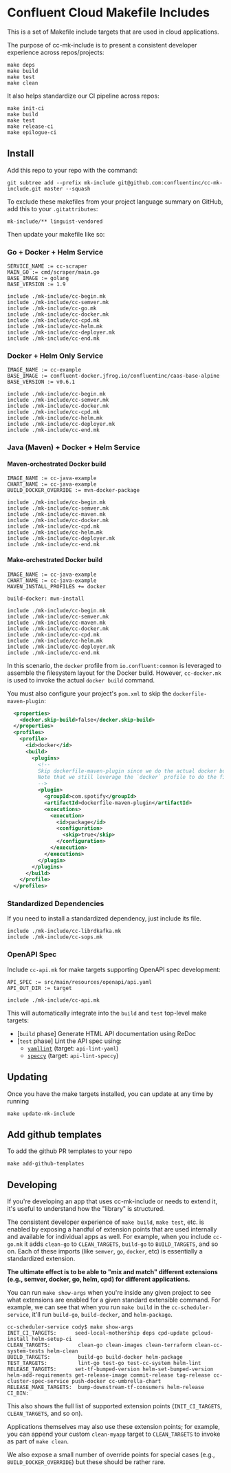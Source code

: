 # Confluent Cloud Makefile Includes
This is a set of Makefile include targets that are used in cloud applications.

The purpose of cc-mk-include is to present a consistent developer experience across repos/projects:
```
make deps
make build
make test
make clean
```

It also helps standardize our CI pipeline across repos:
```
make init-ci
make build
make test
make release-ci
make epilogue-ci
```

## Install
Add this repo to your repo with the command:
```shell
git subtree add --prefix mk-include git@github.com:confluentinc/cc-mk-include.git master --squash
```

To exclude these makefiles from your project language summary on GitHub, add this to your `.gitattributes`:
```
mk-include/** linguist-vendored
```

Then update your makefile like so:

### Go + Docker + Helm Service
```make
SERVICE_NAME := cc-scraper
MAIN_GO := cmd/scraper/main.go
BASE_IMAGE := golang
BASE_VERSION := 1.9

include ./mk-include/cc-begin.mk
include ./mk-include/cc-semver.mk
include ./mk-include/cc-go.mk
include ./mk-include/cc-docker.mk
include ./mk-include/cc-cpd.mk
include ./mk-include/cc-helm.mk
include ./mk-include/cc-deployer.mk
include ./mk-include/cc-end.mk
```

### Docker + Helm Only Service
```make
IMAGE_NAME := cc-example
BASE_IMAGE := confluent-docker.jfrog.io/confluentinc/caas-base-alpine
BASE_VERSION := v0.6.1

include ./mk-include/cc-begin.mk
include ./mk-include/cc-semver.mk
include ./mk-include/cc-docker.mk
include ./mk-include/cc-cpd.mk
include ./mk-include/cc-helm.mk
include ./mk-include/cc-deployer.mk
include ./mk-include/cc-end.mk
```

### Java (Maven) + Docker + Helm Service

#### Maven-orchestrated Docker build
```make
IMAGE_NAME := cc-java-example
CHART_NAME := cc-java-example
BUILD_DOCKER_OVERRIDE := mvn-docker-package

include ./mk-include/cc-begin.mk
include ./mk-include/cc-semver.mk
include ./mk-include/cc-maven.mk
include ./mk-include/cc-docker.mk
include ./mk-include/cc-cpd.mk
include ./mk-include/cc-helm.mk
include ./mk-include/cc-deployer.mk
include ./mk-include/cc-end.mk
```

#### Make-orchestrated Docker build
```make
IMAGE_NAME := cc-java-example
CHART_NAME := cc-java-example
MAVEN_INSTALL_PROFILES += docker

build-docker: mvn-install

include ./mk-include/cc-begin.mk
include ./mk-include/cc-semver.mk
include ./mk-include/cc-maven.mk
include ./mk-include/cc-docker.mk
include ./mk-include/cc-cpd.mk
include ./mk-include/cc-helm.mk
include ./mk-include/cc-deployer.mk
include ./mk-include/cc-end.mk
```

In this scenario, the `docker` profile from `io.confluent:common` is leveraged to assemble the filesystem layout
for the Docker build.  However, `cc-docker.mk` is used to invoke the actual `docker build` command.

You must also configure your project's `pom.xml` to skip the `dockerfile-maven-plugin`:
```xml
  <properties>
    <docker.skip-build>false</docker.skip-build>
  </properties>
  <profiles>
    <profile>
      <id>docker</id>
      <build>
        <plugins>
          <!--
          Skip dockerfile-maven-plugin since we do the actual docker build from make
          Note that we still leverage the `docker` profile to do the filesystem assembly
          -->
          <plugin>
            <groupId>com.spotify</groupId>
            <artifactId>dockerfile-maven-plugin</artifactId>
            <executions>
              <execution>
                <id>package</id>
                <configuration>
                  <skip>true</skip>
                </configuration>
              </execution>
            </executions>
          </plugin>
        </plugins>
      </build>
    </profile>
  </profiles>
```

### Standardized Dependencies

If you need to install a standardized dependency, just include its file.
```
include ./mk-include/cc-librdkafka.mk
include ./mk-include/cc-sops.mk
```

### OpenAPI Spec
Include `cc-api.mk` for make targets supporting OpenAPI spec development:
```
API_SPEC := src/main/resources/openapi/api.yaml
API_OUT_DIR := target

include ./mk-include/cc-api.mk
```

This will automatically integrate into the `build` and `test` top-level make targets:
* [`build` phase] Generate HTML API documentation using ReDoc
* [`test` phase] Lint the API spec using:
  * [`yamllint`](https://github.com/adrienverge/yamllint) (target: `api-lint-yaml`)
  * [`speccy`](https://github.com/wework/speccy) (target: `api-lint-speccy`)

## Updating
Once you have the make targets installed, you can update at any time by running

```shell
make update-mk-include
```

## Add github templates

To add the github PR templates to your repo

```shell
make add-github-templates
```

## Developing

If you're developing an app that uses cc-mk-include or needs to extend it, it's useful
to understand how the "library" is structured.

The consistent developer experience of `make build`, `make test`, etc. is enabled by exposing a
handful of extension points that are used internally and available for individual apps as well.
For example, when you include `cc-go.mk` it adds `clean-go` to `CLEAN_TARGETS`, `build-go` to
`BUILD_TARGETS`, and so on. Each of these imports (like `semver`, `go`, `docker`, etc) is
essentially a standardized extension.

**The ultimate effect is to be able to "mix and match" different extensions
(e.g., semver, docker, go, helm, cpd) for different applications.**

You can run `make show-args` when you're inside any given project to see what extensions
are enabled for a given standard extensible command. For example, we can see that when you
run `make build` in the `cc-scheduler-service`, it'll run `build-go`, `build-docker`, and
`helm-package`.
```
cc-scheduler-service cody$ make show-args
INIT_CI_TARGETS:      seed-local-mothership deps cpd-update gcloud-install helm-setup-ci
CLEAN_TARGETS:         clean-go clean-images clean-terraform clean-cc-system-tests helm-clean
BUILD_TARGETS:         build-go build-docker helm-package
TEST_TARGETS:          lint-go test-go test-cc-system helm-lint
RELEASE_TARGETS:      set-tf-bumped-version helm-set-bumped-version helm-add-requirements get-release-image commit-release tag-release cc-cluster-spec-service push-docker cc-umbrella-chart
RELEASE_MAKE_TARGETS:  bump-downstream-tf-consumers helm-release
CI_BIN:
```

This also shows the full list of supported extension points (`INIT_CI_TARGETS`, `CLEAN_TARGETS`, and so on).

Applications themselves may also use these extension points; for example, you can append
your custom `clean-myapp` target to `CLEAN_TARGETS` to invoke as part of `make clean`.

We also expose a small number of override points for special cases (e.g., `BUILD_DOCKER_OVERRIDE`)
but these should be rather rare.